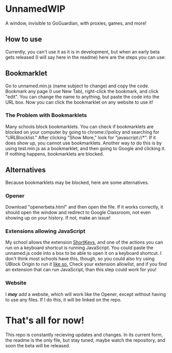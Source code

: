 # UnnamedWIP
A window, invisible to GoGuardian, with proxies, games, and more!

## How to use
Currently, you can't use it as it is in development, but when an early beta gets released (I will say here in the readme) here are the steps you can use:

## Bookmarklet
Go to unnamed.min.js (name subject to change) and copy the code. Bookmark any page (I use New Tab), right-click the bookmark, and click "edit". You can change the name to anything, but paste the code into the URL box. Now you can click the bookmarklet on any website to use it!

### The Problem with Bookmarklets
Many schools block bookmarklets. You can check if bookmarklets are blocked on your computer by going to chrome://policy and searching for "URLBlocklist." After clicking "Show More," look for "javascript://*". If it does show up, you cannot use bookmarklets.
Another way to do this is by using test.min.js as a bookmarklet, and then going to Google and clicking it. If nothing happens, bookmarklets are blocked.

## Alternatives
Because bookmarklets may be blocked, here are some alternatives.

### Opener
Download "openerbeta.html" and then open the file. If it works correctly, it should open the window and redirect to Google Classroom, not even showing up on your history. If not, make an issue!

### Extensions allowing JavaScript
My school allows the extension [ShortKeys](https://shortkeys.app), and one of the actions you can run on a keyboard shortcut is running JavaScript. You could paste the unnamed.js code into a box to be able to open it on a keyboard shortcut. I don't think most schools have this, though, so you could also try  using UBlock Origin to run it [like so.](https://github.com/3kh0/ext-remover?tab=readme-ov-file#ublock-run-run-code-on-pages) Check your extension allowlist, and if you find an extension that can run JavaScript, than this step could work for you!

### Website
I <b>*may*</b> add a website, which will work like the Opener, except without having to use any files. If I do this, it will be linked on the repo.

# That's all for now!
This repo is constantly recieving updates and changes. In its current form, the readme is the only file, but stay tuned, maybe watch the repository, and soon the beta will be released.
